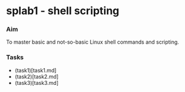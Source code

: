 # splab1 - shell scripting

### Aim
To master basic and not-so-basic Linux shell commands and scripting.

### Tasks

* (task1)[task1.md]
* (task2)[task2.md]
* (task3)[task3.md]
